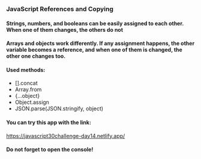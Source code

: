 ### JavaScript References and Copying
#### Strings, numbers, and booleans can be easily assigned to each other. When one of them changes, the others do not

#### Arrays and objects work differently. If any assignment happens, the other variable becomes a reference, and when one of them is changed, the other one changes too.

#### Used methods:
- [].concat
- Array.from
- {...object}
- Object.assign
- JSON.parse(JSON.stringify, object)

#### You can try this app with the link:
https://javascript30challenge-day14.netlify.app/

#### Do not forget to open the console!